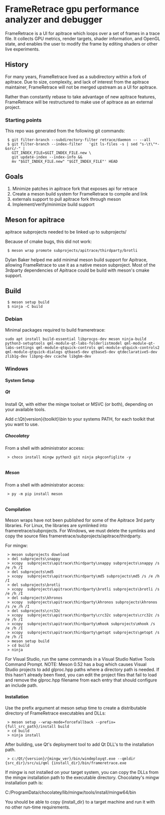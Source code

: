# FrameRetrace gpu performance analyzer and debugger

FrameRetrace is a UI for apitrace which loops over a set of frames in
a trace file.  It collects GPU metrics, render targets, shader
information, and OpenGL state, and enables the user to modify the
frame by editing shaders or other live experiments.

## History

For many years, FrameRetrace lived as a subdirectory within a fork of
apitrace.  Due to size, complexity, and lack of interest from the
apitrace maintainer, FrameRetrace will not be merged upstream as a UI
for apitrace.

Rather than constantly rebase to take advantage of new apitrace
features, FrameRetrace will be restructured to make use of apitrace as
an external project.

### Starting points

This repo was generated from the following git commands:

```
 $ git filter-branch --subdirectory-filter retrace/daemon -- --all
 $ git filter-branch --index-filter   'git ls-files -s | sed "s-\t\"*-&src/-" |
   GIT_INDEX_FILE=$GIT_INDEX_FILE.new \
   git update-index --index-info &&
   mv "$GIT_INDEX_FILE.new" "$GIT_INDEX_FILE"' HEAD
```

## Goals

1. Minimize patches in apitrace fork that exposes api for retrace
1. Create a meson build system for FrameRetrace to compile and link
1. externals support to pull apitrace fork through meson
1. Implement/verify/minimize build support

## Meson for apitrace

apitrace subprojects needed to be linked up to subprojects/

Because of cmake bugs, this did not work:

```
 $ meson wrap promote subprojects/apitrace/thirdparty/brotli
```

Dylan Baker helped me add minimal meson build support for Apitrace,
allowing FrameRetrace to use it as a native meson subproject.  Most of
the 3rdparty dependencies of Apitrace could be build with meson's
cmake support.

## Build

```
 $ meson setup build
 $ ninja -C build
```
### Debian
Minimal packages required to build frameretrace:
```
sudo apt install build-essential libprocps-dev meson ninja-build python3-setuptools qml-module-qt-labs-folderlistmodel qml-module-qt-labs-settings qml-module-qtquick-controls qml-module-qtquick-controls2 qml-module-qtquick-dialogs qtbase5-dev qtbase5-dev qtdeclarative5-dev zlib1g-dev libpng-dev ccache libgbm-dev

```
### Windows
#### System Setup
##### Qt
Install Qt, with either the mingw toolset or MSVC (or both), depending
on your available tools.

Add c:\Qt\{version}\{toolkit}\bin to your systems PATH, for each
toolkit that you want to use.
##### Chocolatey
From a shell with administrator access:
```
 > choco install mingw python3 git ninja pkgconfiglite -y
 
```
##### Meson
From a shell with administrator access:
```
 > py -m pip install meson
 
```
#### Compilation
Meson wraps have not been published for some of the Apitrace 3rd party
libraries.  For Linux, the libraries are symlinked into
frameretrace/subprojects.  For Windows, we must delete the symlinks
and copy the source files
frameretrace/subprojects/apitrace/thirdparty.

For mingw:
```
 > meson subprojects download 
 > del subprojects\snappy
 > xcopy  subprojects\apitrace\thirdparty\snappy subprojects\snappy /s /e /h /I
 > del subprojects\md5
 > xcopy  subprojects\apitrace\thirdparty\md5 subprojects\md5 /s /e /h /I
 > del subprojects\brotli
 > xcopy  subprojects\apitrace\thirdparty\brotli subprojects\brotli /s /e /h /I
 > del subprojects\khronos
 > xcopy  subprojects\apitrace\thirdparty\khronos subprojects\khronos /s /e /h /I
 > del subprojects\crc32c
 > xcopy  subprojects\apitrace\thirdparty\crc32c subprojects\crc32c /s /e /h /I
 > xcopy  subprojects\apitrace\thirdparty\mhook subprojects\mhook /s /e /h /I
 > xcopy  subprojects\apitrace\thirdparty\getopt subprojects\getopt /s /e /h /I
 > meson setup build
 > cd build
 > ninja
```

For Visual Studio, run the same commands in a Visual Studio Native
Tools Command Prompt.  NOTE: Meson 0.52 has a bug which causes Visual
Studio projects to add glproc.hpp paths where a directory path is
needed.  If this hasn't already been fixed, you can edit the project
files that fail to load and remove the glproc.hpp filename from each
entry that should configure an include path.

#### Installation

Use the prefix argument at meson setup time to create a distributable
directory of FrameRetrace executables and DLLs:
```
 > meson setup --wrap-mode=forcefallback --prefix={full_src_path}/install build
 > cd build
 > ninja install
```
After building, use Qt's deployment tool to add Qt DLL's to the
installation path.
```
 > c:/Qt/{version}/{mingw_ver}/bin/windeployqt.exe --qmldir {src_dir}/src/ui/qml {install_dir}/bin/frameretrace.exe
```
If mingw is not installed on your target system, you can copy the DLLs
from the mingw installation path to the executable directory.
Chocolatey's mingw installation path is:

C:/ProgramData/chocolatey/lib/mingw/tools/install/mingw64/bin

You should be able to copy {install_dir} to a target machine and run
it with no other run-time requirements.